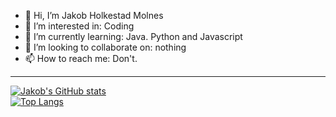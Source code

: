 - 👋 Hi, I’m Jakob Holkestad Molnes
- 👀 I’m interested in: Coding
- 🌱 I’m currently learning: Java. Python and Javascript
- 💞️ I’m looking to collaborate on: nothing
- 📫 How to reach me: Don't.
------------
[![Jakob's GitHub stats](https://github-readme-stats.vercel.app/api?username=JakobHolkestadMolnes&show_icons=true&theme=github_dark)](https://github.com/anuraghazra/github-readme-stats)  
[![Top Langs](https://github-readme-stats.vercel.app/api/top-langs/?username=JakobHolkestadMolnes&show_icons=true&theme=github_dark)](https://github.com/anuraghazra/github-readme-stats)
<!---
Retardur/Retardur is a ✨ special ✨ repository because its `README.md` (this file) appears on your GitHub profile.
You can click the Preview link to take a look at your changes.
--->
